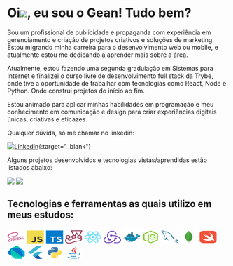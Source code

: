 <h1 align="left">Oi<img src="https://raw.githubusercontent.com/kaueMarques/kaueMarques/master/hi.gif" height="30px">, eu sou o Gean! Tudo bem?</h1>
<!-- <p align="left"> <img src="https://komarev.com/ghpvc/?username=antunesgean&color=yellow" alt="Profile views" /> </p> -->

Sou um profissional de publicidade e propaganda com experiência em gerenciamento e criação de projetos criativos e soluções de marketing. Estou migrando minha carreira para o desenvolvimento web ou mobile, e atualmente estou me dedicando a aprender mais sobre a área.

Atualmente, estou fazendo uma segunda graduiação em Sistemas para Internet e finalizei o curso livre de desenvolvimento full stack da Trybe, onde tive a oportunidade de trabalhar com tecnologias como React, Node e Python. Onde construi projetos do início ao fim. 

Estou animado para aplicar minhas habilidades em programação e meu conhecimento em comunicação e design para criar experiências digitais únicas, criativas e eficazes.

Qualquer dúvida, só me chamar no linkedin:

   [![Linkedin](https://img.shields.io/badge/LinkedIn-0077B5?style=for-the-badge&logo=linkedin&logoColor=white)](https://www.linkedin.com/in/antunesgean/){:target="_blank"} 
   
Alguns projetos desenvolvidos e tecnologias vistas/aprendidas estão listados abaixo:

   
   <a href="https://github.com/antunesgean">
    <img height="170vw" src="https://github-readme-stats.vercel.app/api?username=antunesgean&show_icons=true&count_private=true&theme=github_dark"/>
    <img height="170vw" src="https://github-readme-stats.vercel.app/api/top-langs/?username=antunesgean&layout=compact&langs_count=6&theme=github_dark&hide_progress=true&hide=html"/>
   </a>
</div>
 
## Tecnologias e ferramentas as quais utilizo em meus estudos:

<div style="display: inline_block">
<!--    <img align="center" alt="figma" height="30" width="40" src="https://raw.githubusercontent.com/devicons/devicon/master/icons/figma/figma-original.svg" /> -->
<!--   <img align="center" alt="photoshop" height="30" width="40" src="https://raw.githubusercontent.com/devicons/devicon/master/icons/photoshop/photoshop-plain.svg" />
  <img align="center" alt="illustrator" height="30" width="40" src="https://raw.githubusercontent.com/devicons/devicon/master/icons/illustrator/illustrator-plain.svg" />
  <img align="center" alt="aftereffects" height="30" width="40" src="https://raw.githubusercontent.com/devicons/devicon/master/icons/aftereffects/aftereffects-plain.svg" /> -->
<!--   <img align="center" alt="git" height="30" width="40" src="https://raw.githubusercontent.com/devicons/devicon/master/icons/git/git-original.svg" /> -->
<!--   <img align="center" alt="github" height="30" width="40" src="https://raw.githubusercontent.com/devicons/devicon/master/icons/github/github-original.svg" /> -->
<!--   <img align="center" alt="html5" height="30" width="40" src="https://raw.githubusercontent.com/devicons/devicon/master/icons/html5/html5-original.svg" />
  <img align="center" alt="css3" height="30" width="40" src="https://raw.githubusercontent.com/devicons/devicon/master/icons/css3/css3-original.svg" /> -->
  <img align="center" alt="sass" height="30" width="40" src="https://raw.githubusercontent.com/devicons/devicon/master/icons/sass/sass-original.svg" />
  <img align="center" alt="javascript" height="30" width="40" src="https://raw.githubusercontent.com/devicons/devicon/master/icons/javascript/javascript-original.svg" />
  <img align="center" alt="typescript" height="30" width="40" src="https://raw.githubusercontent.com/devicons/devicon/master/icons/typescript/typescript-original.svg" />
  <img align="center" alt="jest" height="30" width="40" src="https://raw.githubusercontent.com/devicons/devicon/master/icons/jest/jest-plain.svg" />
  <img align="center" alt="react" height="30" width="40" src="https://raw.githubusercontent.com/devicons/devicon/master/icons/react/react-original.svg" />
  <img align="center" alt="redux" height="30" width="40" src="https://raw.githubusercontent.com/devicons/devicon/master/icons/redux/redux-original.svg" />
  <img align="center" alt="docker" height="40" width="40" src="https://raw.githubusercontent.com/devicons/devicon/master/icons/docker/docker-original.svg" />
  <img align="center" alt="nodejs" height="30" width="40" src="https://raw.githubusercontent.com/devicons/devicon/master/icons/nodejs/nodejs-original.svg" />
<!--   <img align="center" alt="express" height="30" width="40" src="https://raw.githubusercontent.com/devicons/devicon/master/icons/express/express-original.svg" /> -->
  <img align="center" alt="mysql" height="30" width="40" src="https://raw.githubusercontent.com/devicons/devicon/master/icons/mysql/mysql-original.svg" />
<!--   <img align="center" alt="sequelize" height="30" width="40" src="https://raw.githubusercontent.com/devicons/devicon/master/icons/sequelize/sequelize-original.svg" /> -->
  <img align="center" alt="mongodb" height="30" width="40" src="https://raw.githubusercontent.com/devicons/devicon/master/icons/mongodb/mongodb-original.svg" />
  <img align="center" alt="swift" height="30" width="40" src="https://raw.githubusercontent.com/devicons/devicon/master/icons/swift/swift-original.svg" />
  <img align="center" alt="dart" height="30" width="40" src="https://raw.githubusercontent.com/devicons/devicon/master/icons/dart/dart-original.svg" />
  <img align="center" alt="flutter" height="30" width="40" src="https://raw.githubusercontent.com/devicons/devicon/master/icons/flutter/flutter-original.svg" />
  <img align="center" alt="python" height="30" width="40" src="https://raw.githubusercontent.com/devicons/devicon/master/icons/python/python-original.svg" />
  <img align="center" alt="java" height="30" width="40" src="https://raw.githubusercontent.com/devicons/devicon/master/icons/java/java-original.svg" />

</div><br/>
